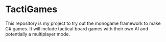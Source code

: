 # TactiGames
This repository is my project to try out the monogame framework to make C# games. It will include tactical board games with their own AI and potentially a multiplayer mode.